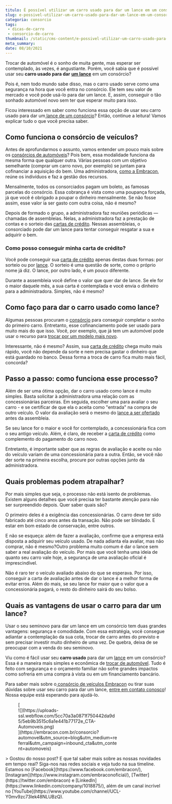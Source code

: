 ```yaml
---
titulo: É possível utilizar um carro usado para dar um lance em um consórcio?
slug: e-possivel-utilizar-um-carro-usado-para-dar-um-lance-em-um-consorcio
categoria: consorcio
tags:
 - dicas-de-carro
 - consorcio-de-carro
thumbnail: /static/cms-content/e-possivel-utilizar-um-carro-usado-para-dar-um-lance-em-um-consorcio.jpg
meta_summary: 
date: 08/10/2021
---
```

Trocar de automóvel é o sonho de muita gente, mas esperar ser contemplado, às vezes, é angustiante. Porém, você sabia que é possível usar seu **carro usado para dar** [**um lance**](https://www.embracon.com.br/conhecaoconsorcio/o-que-e-o-lance) em um consórcio?

Pois é, nem todo mundo sabe disso, mas o carro usado serve como uma segurança na hora que você entra no consórcio. Ele tem seu valor de mercado e você pode usá-lo para dar um lance. E, assim, conseguir o tão sonhado automóvel novo sem ter que esperar muito para isso.

Ficou interessado em saber como funciona essa opção de usar seu carro usado para dar um[ lance de um consórcio](https://www.embracon.com.br/conhecaoconsorcio/o-que-e-o-lance)? Então, continue a leitura! Vamos explicar tudo o que você precisa saber.

Como funciona o consórcio de veículos?
--------------------------------------

Antes de aprofundarmos o assunto, vamos entender um pouco mais sobre os [consórcios de automóveis](https://www.embracon.com.br/automoveis)? Pois bem, essa modalidade funciona da mesma forma que qualquer outra. Várias pessoas com um objetivo semelhante (comprar um carro novo, por exemplo) se juntam para cofinanciar a aquisição do bem. Uma administradora, [como a Embracon](https://www.embracon.com.br/), reúne os indivíduos e faz a gestão dos recursos.

Mensalmente, todos os consorciados pagam um boleto, as famosas parcelas do consórcio. Essa cobrança é vista como uma poupança forçada, já que você é obrigado a poupar o dinheiro mensalmente. Se não fosse assim, esse valor ia ser gasto com outra coisa, não é mesmo?

Depois de formado o grupo, a administradora faz reuniões periódicas — chamadas de assembleias. Nelas, a administradora faz a prestação de contas e o sorteio das [cartas de crédito](https://www.embracon.com.br/conhecaoconsorcio/o-que-e-carta-de-credito). Nessas assembleias, o consorciado pode dar um lance para tentar conseguir resgatar a sua e adquirir o bem.

### Como posso conseguir minha carta de crédito?

Você pode conseguir sua [carta de crédito](https://www.embracon.com.br/conhecaoconsorcio/o-que-e-carta-de-credito) apenas destas duas formas: por sorteio ou por [lance](https://www.embracon.com.br/conhecaoconsorcio/como-ofertar-um-lance). O sorteio é uma questão de sorte, como o próprio nome já diz. O lance, por outro lado, é um pouco diferente.

Durante a assembleia você define o valor que quer dar de lance. Se ele for o maior daquele mês, a sua carta é contemplada e você envia o dinheiro para a administradora. Simples, não é mesmo?

Como faço para dar o carro usado como lance?
--------------------------------------------

Algumas pessoas procuram o [consórcio](https://www.embracon.com.br/consorcio-de-carros) para conseguir completar o sonho do primeiro carro. Entretanto, esse cofinanciamento pode ser usado para muito mais do que isso. Você, por exemplo, que já tem um automóvel pode usar o recurso para [trocar por um modelo mais novo](https://www.embracon.com.br/blog/pensando-em-comprar-um-carro-saiba-o-que-levar-em-consideracao).

Interessante, não é mesmo? Assim, sua [carta de crédito](https://www.embracon.com.br/conhecaoconsorcio/o-que-e-carta-de-credito) chega muito mais rápido, você não depende da sorte e nem precisa gastar o dinheiro que está guardado no banco. Dessa forma a troca de carro fica muito mais fácil, concorda?

Passo a passo: como funciona esse processo?
-------------------------------------------

Além de ser uma ótima opção, dar o carro usado como lance é muito simples. Basta solicitar à administradora uma relação com as concessionárias parceiras. Em seguida, escolher uma para avaliar o seu carro - e se certificar de que ela o aceita como "entrada" na compra de outro veículo. O valor da avaliação será o mesmo do [lance a ser ofertado](https://www.embracon.com.br/conhecaoconsorcio/como-ofertar-um-lance) antes da assembleia.

Se seu lance for o maior e você for contemplado, a concessionária fica com o seu antigo veículo. Além, é claro, de receber a [carta de crédito](https://www.embracon.com.br/conhecaoconsorcio/o-que-e-carta-de-credito) como complemento do pagamento do carro novo.

Entretanto, é importante saber que as regras de avaliação e aceite ou não do veículo variam de uma concessionária para a outra. Então, se você não der sorte na primeira escolha, procure por outras opções junto da administradora.

Quais problemas podem atrapalhar?
---------------------------------

Por mais simples que seja, o processo não está isento de problemas. Existem alguns detalhes que você precisa ter bastante atenção para não ser surpreendido depois. Quer saber quais são?

O primeiro deles é a exigência das concessionárias. O carro deve ter sido fabricado até cinco anos antes da transação. Não pode ser blindado. E estar em bom estado de conservação, entre outros.

E não se esqueça: além de fazer a avaliação, confirme que a empresa está disposta a adquirir seu veículo usado. De nada adianta ela avaliar, mas não comprar, não é mesmo?Outro problema muito comum é dar o lance sem saber a real avaliação do veículo. Por mais que você tenha uma ideia de quanto seu carro vale hoje, a segurança de uma avaliação oficial é imprescindível.

Não é raro ter o veículo avaliado abaixo do que se esperava. Por isso, conseguir a carta de avaliação antes de dar o lance é a melhor forma de evitar erros. Além do mais, se seu lance for maior que o valor que a concessionária pagará, o resto do dinheiro sairá do seu bolso.

Quais as vantagens de usar o carro para dar um lance?
-----------------------------------------------------

Usar o seu seminovo para dar um lance em um consórcio tem duas grandes vantagens: segurança e comodidade. Com essa estratégia, você consegue adiantar a contemplação da sua cota, trocar de carro antes do previsto e sem precisar investir muito dinheiro de uma vez. De quebra, deixa de se preocupar com a venda do seu seminovo.

Viu como é fácil usar seu **carro usado** para dar um [lance](https://www.embracon.com.br/conhecaoconsorcio/o-que-e-o-lance) em um consórcio? Essa é a maneira mais simples e econômica de [trocar de automóvel](https://www.embracon.com.br/blog/pensando-em-comprar-um-carro-saiba-o-que-levar-em-consideracao). Tudo é feito com segurança e o orçamento familiar não sofre grandes impactos como sofreria em uma compra à vista ou em um financiamento bancário.

Para saber mais sobre o[ consórcio de veículos Embracon](https://www.embracon.com.br/consorcio-de-carros) ou tirar suas dúvidas sobre usar seu carro para dar um lance, [entre em contato conosco](https://www.embracon.com.br/fale-conosco)! Nossa equipe está esperando para ajudá-lo.

<figure class="w-richtext-figure-type-image w-richtext-align-center" style="max-width:310px">[<div>![](https://uploads-ssl.webflow.com/5cc70a3a0871f750442da9d5/5eb9b3515c6a1e441b77172e_CTA-Automoveis.png)</div>](https://embracon.com.br/consorcio?automovel&utm_source=blog&utm_medium=referral&utm_campaign=inbound_cta&utm_content=automoveis)</figure>> Gostou do nosso post? E que tal saber mais sobre as nossas novidades em tempo real? Siga-nos nas redes sociais e veja tudo na sua timeline. Estamos no [Facebook](https://www.facebook.com/embracon/), [Instagram](https://www.instagram.com/embraconoficial/), [Twitter](https://twitter.com/embracon) e [LinkedIn](https://www.linkedin.com/company/1018875/), além de um canal incrível no [YouTube](https://www.youtube.com/channel/UCL-Y0mv9zc73Iek48NLUBzQ).
